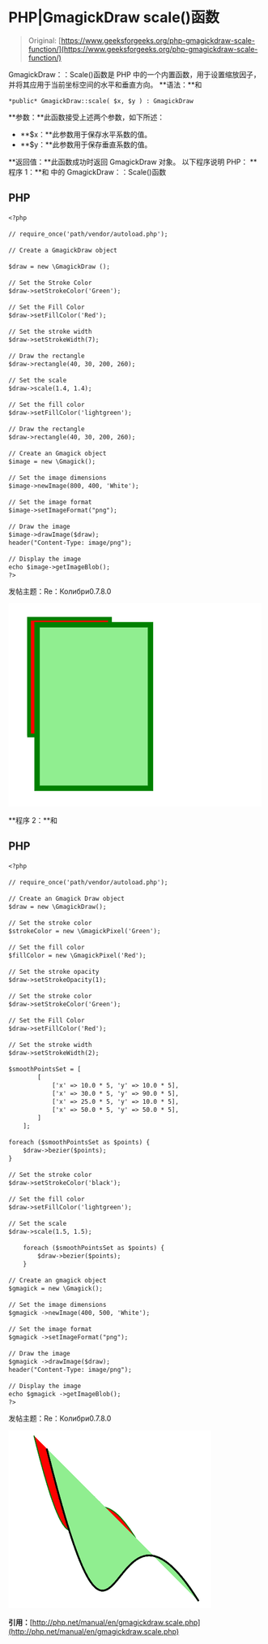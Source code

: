 # PHP|GmagickDraw scale()函数

> Original: [https://www.geeksforgeeks.org/php-gmagickdraw-scale-function/](https://www.geeksforgeeks.org/php-gmagickdraw-scale-function/)

GmagickDraw：：Scale()函数是 PHP 中的一个内置函数，用于设置缩放因子，并将其应用于当前坐标空间的水平和垂直方向。
**语法：**和

```
*public* GmagickDraw::scale( $x, $y ) : GmagickDraw
```

**参数：**此函数接受上述两个参数，如下所述：

*   **$x：**此参数用于保存水平系数的值。
*   **$y：**此参数用于保存垂直系数的值。

**返回值：**此函数成功时返回 GmagickDraw 对象。
以下程序说明 PHP：
**程序 1：**和
中的 GmagickDraw：：Scale()函数

## PHP

```
<?php

// require_once('path/vendor/autoload.php');

// Create a GmagickDraw object

$draw = new \GmagickDraw ();

// Set the Stroke Color
$draw->setStrokeColor('Green');

// Set the Fill Color
$draw->setFillColor('Red');

// Set the stroke width
$draw->setStrokeWidth(7);

// Draw the rectangle
$draw->rectangle(40, 30, 200, 260);

// Set the scale
$draw->scale(1.4, 1.4);

// Set the fill color
$draw->setFillColor('lightgreen');

// Draw the rectangle
$draw->rectangle(40, 30, 200, 260);

// Create an Gmagick object
$image = new \Gmagick();

// Set the image dimensions
$image->newImage(800, 400, 'White');

// Set the image format
$image->setImageFormat("png");

// Draw the image
$image->drawImage($draw);
header("Content-Type: image/png");

// Display the image
echo $image->getImageBlob();
?>
```

发帖主题：Re：Колибри0.7.8.0

![](img/b6f56b1cb8dec4e13ccc3089ae147a30.png)

**程序 2：**和

## PHP

```
<?php

// require_once('path/vendor/autoload.php');

// Create an Gmagick Draw object
$draw = new \GmagickDraw();

// Set the stroke color
$strokeColor = new \GmagickPixel('Green');

// Set the fill color
$fillColor = new \GmagickPixel('Red');

// Set the stroke opacity
$draw->setStrokeOpacity(1);

// Set the stroke color
$draw->setStrokeColor('Green');

// Set the Fill Color
$draw->setFillColor('Red');

// Set the stroke width
$draw->setStrokeWidth(2);

$smoothPointsSet = [
        [
            ['x' => 10.0 * 5, 'y' => 10.0 * 5],
            ['x' => 30.0 * 5, 'y' => 90.0 * 5],
            ['x' => 25.0 * 5, 'y' => 10.0 * 5],
            ['x' => 50.0 * 5, 'y' => 50.0 * 5],
        ]
    ];

foreach ($smoothPointsSet as $points) {
    $draw->bezier($points);
}

// Set the stroke color
$draw->setStrokeColor('black');

// Set the fill color
$draw->setFillColor('lightgreen');

// Set the scale
$draw->scale(1.5, 1.5);

    foreach ($smoothPointsSet as $points) {
        $draw->bezier($points);
    }

// Create an gmagick object
$gmagick = new \Gmagick();

// Set the image dimensions
$gmagick ->newImage(400, 500, 'White');

// Set the image format
$gmagick ->setImageFormat("png");

// Draw the image
$gmagick ->drawImage($draw);
header("Content-Type: image/png");

// Display the image
echo $gmagick ->getImageBlob();
?>
```

发帖主题：Re：Колибри0.7.8.0

![](img/9113c26b1756034f33e9b5a91565c982.png)

**引用：**[http://php.net/manual/en/gmagickdraw.scale.php](http://php.net/manual/en/gmagickdraw.scale.php)